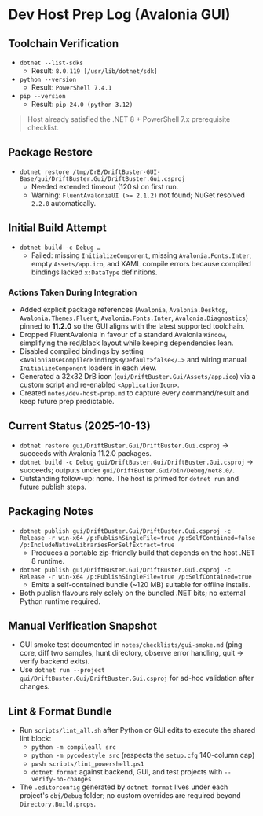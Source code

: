 # Dev Host Prep Log (Avalonia GUI)

## Toolchain Verification

- `dotnet --list-sdks`
  - Result: `8.0.119 [/usr/lib/dotnet/sdk]`
- `python --version`
  - Result: `PowerShell 7.4.1`
- `pip --version`
  - Result: `pip 24.0 (python 3.12)`

> Host already satisfied the .NET 8 + PowerShell 7.x prerequisite checklist.

## Package Restore

- `dotnet restore /tmp/DrB/DriftBuster-GUI-Base/gui/DriftBuster.Gui/DriftBuster.Gui.csproj`
  - Needed extended timeout (120 s) on first run.
  - Warning: `FluentAvaloniaUI (>= 2.1.2)` not found; NuGet resolved `2.2.0` automatically.

## Initial Build Attempt

- `dotnet build -c Debug …`
  - Failed: missing `InitializeComponent`, missing `Avalonia.Fonts.Inter`, empty `Assets/app.ico`, and XAML compile errors because compiled bindings lacked `x:DataType` definitions.

### Actions Taken During Integration

- Added explicit package references (`Avalonia`, `Avalonia.Desktop`, `Avalonia.Themes.Fluent`, `Avalonia.Fonts.Inter`, `Avalonia.Diagnostics`) pinned to **11.2.0** so the GUI aligns with the latest supported toolchain.
- Dropped FluentAvalonia in favour of a standard Avalonia `Window`, simplifying the red/black layout while keeping dependencies lean.
- Disabled compiled bindings by setting `<AvaloniaUseCompiledBindingsByDefault>false</…>` and wiring manual `InitializeComponent` loaders in each view.
- Generated a 32x32 DrB icon (`gui/DriftBuster.Gui/Assets/app.ico`) via a custom script and re-enabled `<ApplicationIcon>`.
- Created `notes/dev-host-prep.md` to capture every command/result and keep future prep predictable.

## Current Status (2025-10-13)

- `dotnet restore gui/DriftBuster.Gui/DriftBuster.Gui.csproj` → succeeds with Avalonia 11.2.0 packages.
- `dotnet build -c Debug gui/DriftBuster.Gui/DriftBuster.Gui.csproj` → succeeds; outputs under `gui/DriftBuster.Gui/bin/Debug/net8.0/`.
- Outstanding follow-up: none. The host is primed for `dotnet run` and future publish steps.

## Packaging Notes

- `dotnet publish gui/DriftBuster.Gui/DriftBuster.Gui.csproj -c Release -r win-x64 /p:PublishSingleFile=true /p:SelfContained=false /p:IncludeNativeLibrariesForSelfExtract=true`
  - Produces a portable zip-friendly build that depends on the host .NET 8 runtime.
- `dotnet publish gui/DriftBuster.Gui/DriftBuster.Gui.csproj -c Release -r win-x64 /p:PublishSingleFile=true /p:SelfContained=true`
  - Emits a self-contained bundle (~120 MB) suitable for offline installs.
- Both publish flavours rely solely on the bundled .NET bits; no external Python runtime required.

## Manual Verification Snapshot

- GUI smoke test documented in `notes/checklists/gui-smoke.md` (ping core, diff two samples, hunt directory, observe error handling, quit → verify backend exits).
- Use `dotnet run --project gui/DriftBuster.Gui/DriftBuster.Gui.csproj` for ad-hoc validation after changes.

## Lint & Format Bundle

- Run `scripts/lint_all.sh` after Python or GUI edits to execute the shared lint block:
  - `python -m compileall src`
  - `python -m pycodestyle src` (respects the `setup.cfg` 140-column cap)
  - `pwsh scripts/lint_powershell.ps1`
  - `dotnet format` against backend, GUI, and test projects with `--verify-no-changes`
- The `.editorconfig` generated by `dotnet format` lives under each project's `obj/Debug` folder; no custom overrides are required beyond `Directory.Build.props`.
